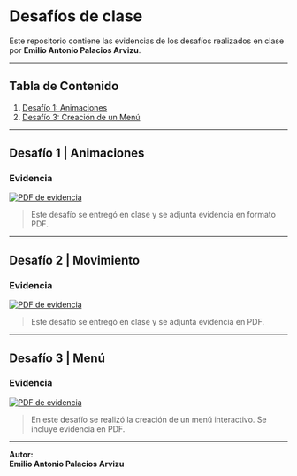 # Desafíos de clase

Este repositorio contiene las evidencias de los desafíos realizados en clase por **Emilio Antonio Palacios Arvizu**.

---

## Tabla de Contenido

1. [Desafío 1: Animaciones](#desafío-1--animaciones)
2. [Desafío 3: Creación de un Menú](#desafío-3--menú)

---

## Desafío 1 | Animaciones <a id="desafío-1--animaciones"></a>

### Evidencia
[![PDF de evidencia](https://upload.wikimedia.org/wikipedia/commons/8/87/PDF_file_icon.svg)](https://drive.google.com/file/d/1K_P576mel7VMX6isCeQgWPHhRU24Ddw0/view?usp=sharing)

> Este desafío se entregó en clase y se adjunta evidencia en formato PDF.

---

## Desafío 2 | Movimiento <a id="desafío-2--movimiento"></a>

### Evidencia
[![PDF de evidencia](https://upload.wikimedia.org/wikipedia/commons/8/87/PDF_file_icon.svg)](https://drive.google.com/file/d/1i0wh3y8x7zkjvTqOvUGLde4aPUF8xfEb/view?usp=sharing)

> Este desafío se entregó en clase y se adjunta evidencia en PDF.

---

## Desafío 3 | Menú <a id="desafío-3--menú"></a>

### Evidencia
[![PDF de evidencia](https://upload.wikimedia.org/wikipedia/commons/8/87/PDF_file_icon.svg)](https://drive.google.com/file/d/1YthcTXkhBmoCuO7zyYnlCTKm9q1vDHEk/view?usp=sharing)

> En este desafío se realizó la creación de un menú interactivo. Se incluye evidencia en PDF.

---

**Autor:**  
**Emilio Antonio Palacios Arvizu**
